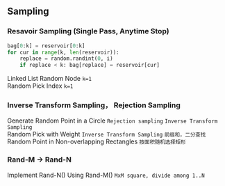 ## Sampling
### Resavoir Sampling (Single Pass, Anytime Stop)
``` python
bag[0:k] = reservoir[0:k]
for cur in range(k, len(reservoir)):
    replace = random.randint(0, i)
    if replace < k: bag[replace] = reservoir[cur]
```    

Linked List Random Node  `k=1`    
Random Pick Index   `k=1`    
  
### Inverse Transform Sampling， Rejection Sampling

Generate Random Point in a Circle  `Rejection sampling` `Inverse Transform Sampling`         
Random Pick with Weight `Inverse Transform Sampling` `前缀和，二分查找`      
Random Point in Non-overlapping Rectangles  `按面积随机选择矩形`        

### Rand-M -> Rand-N
Implement Rand-N() Using Rand-M() `MxM square, divide among 1..N`      
